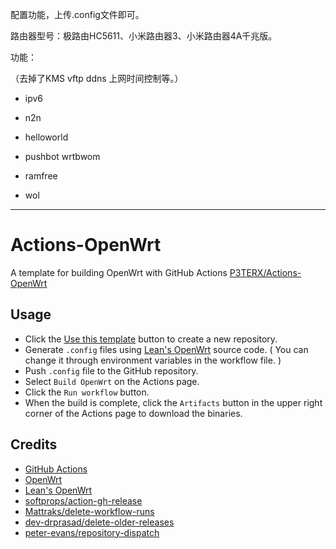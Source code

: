 配置功能，上传.config文件即可。

路由器型号：极路由HC5611、小米路由器3、小米路由器4A千兆版。

功能：

（去掉了KMS vftp ddns 上网时间控制等。）

- ipv6

- n2n

- helloworld

- pushbot wrtbwom

- ramfree

- wol

-------------------------------------------------------------------------------------------------------------------------

# Actions-OpenWrt

A template for building OpenWrt with GitHub Actions
[P3TERX/Actions-OpenWrt](https://github.com/P3TERX/Actions-OpenWrt/)

## Usage

- Click the [Use this template](https://github.com/P3TERX/Actions-OpenWrt/generate) button to create a new repository.
- Generate `.config` files using [Lean's OpenWrt](https://github.com/coolsnowwolf/lede) source code. ( You can change it through environment variables in the workflow file. )
- Push `.config` file to the GitHub repository.
- Select `Build OpenWrt` on the Actions page.
- Click the `Run workflow` button.
- When the build is complete, click the `Artifacts` button in the upper right corner of the Actions page to download the binaries.

## Credits

- [GitHub Actions](https://github.com/features/actions)
- [OpenWrt](https://github.com/openwrt/openwrt)
- [Lean's OpenWrt](https://github.com/coolsnowwolf/lede)
- [softprops/action-gh-release](https://github.com/softprops/action-gh-release)
- [Mattraks/delete-workflow-runs](https://github.com/Mattraks/delete-workflow-runs)
- [dev-drprasad/delete-older-releases](https://github.com/dev-drprasad/delete-older-releases)
- [peter-evans/repository-dispatch](https://github.com/peter-evans/repository-dispatch)
